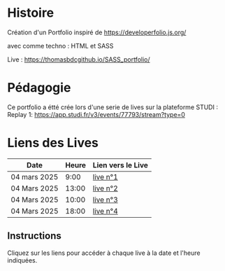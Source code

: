# Histoire

Création d'un Portfolio inspiré de https://developerfolio.js.org/

avec comme techno : HTML et SASS

Live : https://thomasbdcgithub.io/SASS_portfolio/

# Pédagogie 

Ce portfolio a étté crée lors d'une serie de lives sur la plateforme STUDI :
Replay 1: https://app.studi.fr/v3/events/77793/stream?type=0

# Liens des Lives  

| Date          | Heure    | Lien vers le Live                   |  
|------------   |--------- |-------------------------------------|  
| 04 mars 2025  | 9:00   | [live n°1 ](https://app.studi.fr/v3/events/77793/stream?type=0) |  
| 04 Mars 2025  | 13:00  | [live n°2](https://app.studi.fr/v3/events/78064/stream?type=0)        |  
| 04 Mars 2025  | 10:00  | [live n°3](https://example.com/live3)              |  
| 04 Mars 2025 | 18:00   | [live n°4](https://example.com/live4)    |  

## Instructions  

Cliquez sur les liens pour accéder à chaque live à la date et l'heure indiquées.  